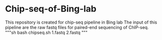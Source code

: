 # Chip-seq-of-Bing-lab
This repository is created for chip-seq pipeline in Bing lab
The input of this pipeline are the raw fastq files for paired-end sequencing of ChIP-seq.
"""sh
bash chipseq.sh 1.fastq 2.fastq
"""
